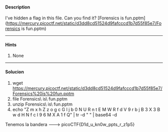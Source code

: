 #### Description

I've hidden a flag in this file. Can you find it? [Forensics is fun.pptm](https://mercury.picoctf.net/static/d3dd8cd51524d9fafcccd1b7d55f85e7/Forensics is fun.pptm)

---
#### Hints
1. None

---
#### Solucion
1. wget https://mercury.picoctf.net/static/d3dd8cd51524d9fafcccd1b7d55f85e7/Forensics%20is%20fun.pptm
2. file Forensics\ is\ fun.pptm
3. unzip Forensics\ is\ fun.pptm
4. echo "Z m x h Z z o g c G l j b 0 N U R n t E M W R f d V 9 r b j B 3 X 3 B w d H N f c l 9 6 M X A 1 f Q" | tr -d " " | base64 -d

Tenemos la bandera ---> picoCTF{D1d_u_kn0w_ppts_r_z1p5}
